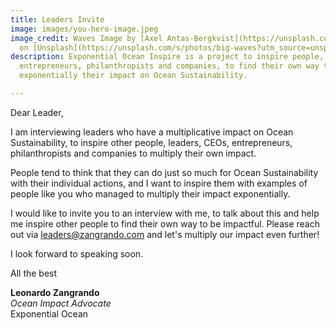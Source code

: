 ```yaml
---
title: Leaders Invite
image: images/you-hero-image.jpeg
image_credit: Waves Image by [Axel Antas-Bergkvist](https://unsplash.com/@aabergkvist?utm_source=unsplash&utm_medium=referral&utm_content=creditCopyText)
  on [Unsplash](https://unsplash.com/s/photos/big-waves?utm_source=unsplash&utm_medium=referral&utm_content=creditCopyText)
description: Exponential Ocean Inspire is a project to inspire people, leaders, CEOs,
  entrepreneurs, philanthropists and companies, to find their own way to multiply
  exponentially their impact on Ocean Sustainability.

---
```

Dear Leader,

I am interviewing leaders who have a multiplicative impact on Ocean Sustainability, to inspire other people, leaders, CEOs, entrepreneurs, philanthropists and companies to multiply their own impact.

People tend to think that they can do just so much for Ocean Sustainability with their individual actions, and I want to inspire them with examples of people like you who managed to multiply their impact exponentially.

I would like to invite you to an interview with me, to talk about this and help me inspire other people to find their own way to be impactful. Please reach out via [leaders@zangrando.com](mailto:leaders@zangrando.com "leaders@zangrando.com") and let's multiply our impact even further!

I look forward to speaking soon.

All the best

__Leonardo Zangrando__  
_Ocean Impact Advocate_  
Exponential Ocean